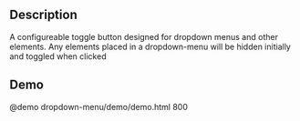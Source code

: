 <!--
@module {can.Component} dropdown-menu <dropdown-menu />
@parent spectre.components
@group dropdown-menu.types Types
@outline 3
-->

## Description

A configureable toggle button designed for dropdown menus and other elements.
Any elements placed in a dropdown-menu will be hidden initially and
 toggled when clicked

## Demo

@demo dropdown-menu/demo/demo.html 800
